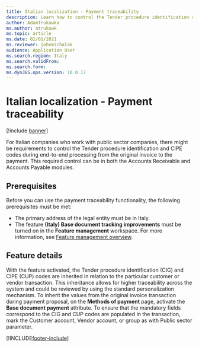 ```yaml
---
title: Italian localization - Payment traceability
description: Learn how to control the Tender procedure identification and CIPE codes during end-to-end processing from the original invoice to the payment.
author: AdamTrukawka
ms.author: atrukawk
ms.topic: article
ms.date: 02/01/2021
ms.reviewer: johnmichalak
audience: Application User
ms.search.region: Italy
ms.search.validFrom: 
ms.search.form:
ms.dyn365.ops.version: 10.0.17 
---
```


# Italian localization - Payment traceability

[!include [banner](../../includes/banner.md)]


For Italian companies who work with public sector companies, there might be requirements to control the Tender procedure identification and CIPE codes during end-to-end processing from the original invoice to the payment. This required control can be in both the Accounts Receivable and Accounts Payable modules.

## Prerequisites

Before you can use the payment traceability functionality, the following prerequisites must be met:

- The primary address of the legal entity must be in Italy.
- The feature **(Italy) Base document tracking improvements** must be turned on in the **Feature management** workspace. For more information, see [Feature management overview](../../../fin-ops-core/fin-ops/get-started/feature-management/feature-management-overview.md).

## Feature details

With the feature activated, the Tender procedure identification (CIG) and CIPE (CUP) codes are inherited in relation to the particular customer or vendor transaction. This inheritance allows for higher traceability across the system and could be reviewed by using the standard personalization mechanism. To inherit the values from the original invoice transaction during payment proposal, on the **Methods of payment** page, activate the **Base document payment** attribute. 
To ensure that the mandatory fields correspond to the CIG and CUP codes are populated in the transaction, mark the Customer account, Vendor account, or group as with Public sector parameter.



[!INCLUDE[footer-include](../../../includes/footer-banner.md)]

